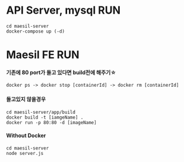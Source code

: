 
# API Server, mysql RUN
```
cd maesil-server
docker-compose up (-d)
```

# Maesil FE RUN
#### 기존에 80 port가 돌고 있다면 build전에 해주기☆
```
docker ps -> docker stop [containerId] -> docker rm [containerId]
```

#### 돌고있지 않을경우

```
cd maesil-server/app/build
docker build -t [iamgeName] .
docker run -p 80:80 -d [imageName]
```

#### Without Docker
```
cd maesil-server
node server.js
```

